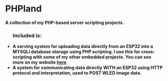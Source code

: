 # PHPland
<b>
A collection of my PHP-based server scripting projects.
<ul>
 <h3> Included is: </h3> 
<li>
A serving system for uploading data directly from an ESP32 into a MYSQLI database storage using PHP scripting. I use this for cross-scripting with some of my other embedded projects. You can see more on my website <a href="https://austinhutchen.github.io/austinscode/#/Projects" rel="noopenernoreferrer"> here </a>
</li>
 <li>
A system for communicating data directly WITH an ESP32 using HTTP protocol and interpretation, used to POST WLED image data.
</li>
</ul>

  
</ul>
</b>
